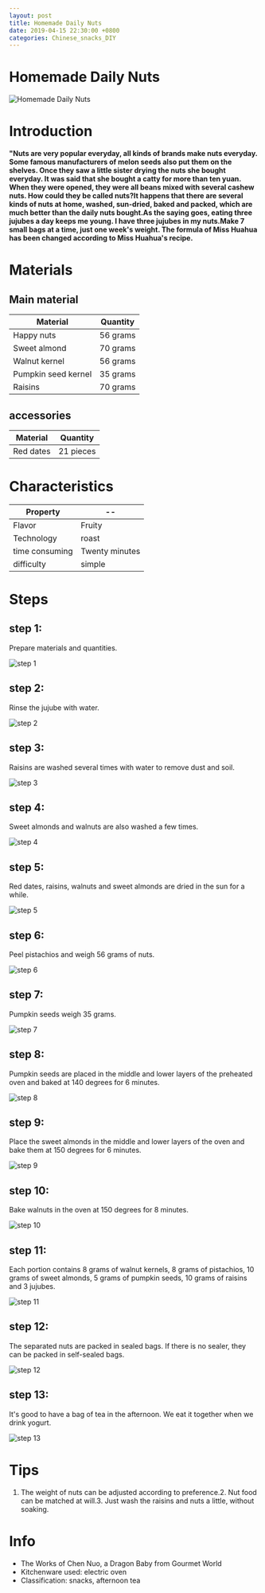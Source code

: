 ```yaml
---
layout: post
title: Homemade Daily Nuts
date: 2019-04-15 22:30:00 +0800
categories: Chinese_snacks_DIY
---
```


# Homemade Daily Nuts

![Homemade Daily Nuts]({{site.baseurl}}/img/397244/397244.jpg)

# Introduction

**"Nuts are very popular everyday, all kinds of brands make nuts everyday. Some famous manufacturers of melon seeds also put them on the shelves. Once they saw a little sister drying the nuts she bought everyday. It was said that she bought a catty for more than ten yuan. When they were opened, they were all beans mixed with several cashew nuts. How could they be called nuts?It happens that there are several kinds of nuts at home, washed, sun-dried, baked and packed, which are much better than the daily nuts bought.As the saying goes, eating three jujubes a day keeps me young. I have three jujubes in my nuts.Make 7 small bags at a time, just one week's weight. The formula of Miss Huahua has been changed according to Miss Huahua's recipe.**

# Materials


## Main material

Material|Quantity
--|--
Happy nuts|56 grams
Sweet almond|70 grams
Walnut kernel|56 grams
Pumpkin seed kernel|35 grams
Raisins|70 grams

## accessories

Material|Quantity
--|--
Red dates|21 pieces

# Characteristics

Property|--
--|--
Flavor|Fruity
Technology|roast
time consuming|Twenty minutes
difficulty|simple

# Steps

## step 1:

Prepare materials and quantities.

![step 1]({{site.baseurl}}/img/397244/1.jpg)

## step 2:

Rinse the jujube with water.

![step 2]({{site.baseurl}}/img/397244/2.jpg)

## step 3:

Raisins are washed several times with water to remove dust and soil.

![step 3]({{site.baseurl}}/img/397244/3.jpg)

## step 4:

Sweet almonds and walnuts are also washed a few times.

![step 4]({{site.baseurl}}/img/397244/4.jpg)

## step 5:

Red dates, raisins, walnuts and sweet almonds are dried in the sun for a while.

![step 5]({{site.baseurl}}/img/397244/5.jpg)

## step 6:

Peel pistachios and weigh 56 grams of nuts.

![step 6]({{site.baseurl}}/img/397244/6.jpg)

## step 7:

Pumpkin seeds weigh 35 grams.

![step 7]({{site.baseurl}}/img/397244/7.jpg)

## step 8:

Pumpkin seeds are placed in the middle and lower layers of the preheated oven and baked at 140 degrees for 6 minutes.

![step 8]({{site.baseurl}}/img/397244/8.jpg)

## step 9:

Place the sweet almonds in the middle and lower layers of the oven and bake them at 150 degrees for 6 minutes.

![step 9]({{site.baseurl}}/img/397244/9.jpg)

## step 10:

Bake walnuts in the oven at 150 degrees for 8 minutes.

![step 10]({{site.baseurl}}/img/397244/10.jpg)

## step 11:

Each portion contains 8 grams of walnut kernels, 8 grams of pistachios, 10 grams of sweet almonds, 5 grams of pumpkin seeds, 10 grams of raisins and 3 jujubes.

![step 11]({{site.baseurl}}/img/397244/11.jpg)

## step 12:

The separated nuts are packed in sealed bags. If there is no sealer, they can be packed in self-sealed bags.

![step 12]({{site.baseurl}}/img/397244/12.jpg)

## step 13:

It's good to have a bag of tea in the afternoon. We eat it together when we drink yogurt.

![step 13]({{site.baseurl}}/img/397244/13.jpg)

# Tips

1. The weight of nuts can be adjusted according to preference.2. Nut food can be matched at will.3. Just wash the raisins and nuts a little, without soaking.

# Info

- The Works of Chen Nuo, a Dragon Baby from Gourmet World
- Kitchenware used: electric oven
- Classification: snacks, afternoon tea